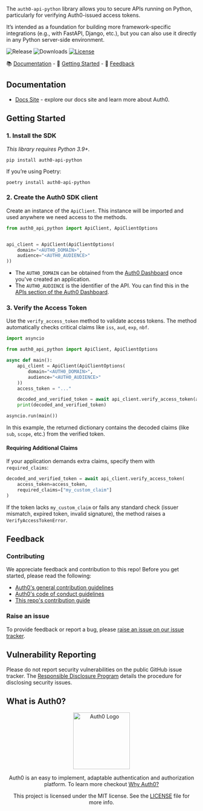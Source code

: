 The `auth0-api-python` library allows you to secure APIs running on Python, particularly for verifying Auth0-issued access tokens.

It’s intended as a foundation for building more framework-specific integrations (e.g., with FastAPI, Django, etc.), but you can also use it directly in any Python server-side environment.

![Release](https://img.shields.io/pypi/v/auth0-api-python) ![Downloads](https://img.shields.io/pypi/dw/auth0-api-python) [![License](https://img.shields.io/:license-MIT-blue.svg?style=flat)](https://opensource.org/licenses/MIT)

📚 [Documentation](#documentation) - 🚀 [Getting Started](#getting-started) - 💬 [Feedback](#feedback)

## Documentation

- [Docs Site](https://auth0.com/docs) - explore our docs site and learn more about Auth0.

## Getting Started

### 1. Install the SDK

_This library requires Python 3.9+._

```shell
pip install auth0-api-python
```

If you’re using Poetry:

```shell
poetry install auth0-api-python
```

### 2. Create the Auth0 SDK client

Create an instance of the `ApiClient`. This instance will be imported and used anywhere we need access to the methods.

```python 
from auth0_api_python import ApiClient, ApiClientOptions


api_client = ApiClient(ApiClientOptions(
    domain="<AUTH0_DOMAIN>",
    audience="<AUTH0_AUDIENCE>"
))
```

- The `AUTH0_DOMAIN` can be obtained from the [Auth0 Dashboard](https://manage.auth0.com) once you've created an application.
- The `AUTH0_AUDIENCE` is the identifier of the API. You can find this in the [APIs section of the Auth0 Dashboard](https://manage.auth0.com/#/apis/).

### 3. Verify the Access Token

Use the `verify_access_token` method to validate access tokens. The method automatically checks critical claims like `iss`, `aud`, `exp`, `nbf`.

```python
import asyncio

from auth0_api_python import ApiClient, ApiClientOptions

async def main():
    api_client = ApiClient(ApiClientOptions(
        domain="<AUTH0_DOMAIN>",
        audience="<AUTH0_AUDIENCE>"
    ))
    access_token = "..."

    decoded_and_verified_token = await api_client.verify_access_token(access_token=access_token)
    print(decoded_and_verified_token)

asyncio.run(main())
```

In this example, the returned dictionary contains the decoded claims (like `sub`, `scope`, etc.) from the verified token.

#### Requiring Additional Claims

If your application demands extra claims, specify them with `required_claims`:

```python
decoded_and_verified_token = await api_client.verify_access_token(
    access_token=access_token,
    required_claims=["my_custom_claim"]
)
```

If the token lacks `my_custom_claim` or fails any standard check (issuer mismatch, expired token, invalid signature), the method raises a `VerifyAccessTokenError`.

## Feedback

### Contributing

We appreciate feedback and contribution to this repo! Before you get started, please read the following:

- [Auth0's general contribution guidelines](https://github.com/auth0/open-source-template/blob/master/GENERAL-CONTRIBUTING.md)
- [Auth0's code of conduct guidelines](https://github.com/auth0/open-source-template/blob/master/CODE-OF-CONDUCT.md)
- [This repo's contribution guide](./../../CONTRIBUTING.md)

### Raise an issue

To provide feedback or report a bug, please [raise an issue on our issue tracker](https://github.com/auth0/auth0-server-python/issues).

## Vulnerability Reporting

Please do not report security vulnerabilities on the public GitHub issue tracker. The [Responsible Disclosure Program](https://auth0.com/responsible-disclosure-policy) details the procedure for disclosing security issues.

## What is Auth0?

<p align="center">
  <picture>
    <source media="(prefers-color-scheme: dark)" srcset="https://cdn.auth0.com/website/sdks/logos/auth0_dark_mode.png" width="150">
    <source media="(prefers-color-scheme: light)" srcset="https://cdn.auth0.com/website/sdks/logos/auth0_light_mode.png" width="150">
    <img alt="Auth0 Logo" src="https://cdn.auth0.com/website/sdks/logos/auth0_light_mode.png" width="150">
  </picture>
</p>
<p align="center">
  Auth0 is an easy to implement, adaptable authentication and authorization platform. To learn more checkout <a href="https://auth0.com/why-auth0">Why Auth0?</a>
</p>
<p align="center">
  This project is licensed under the MIT license. See the <a href="https://github.com/auth0/auth0-server-python/blob/main/packages/auth0_api_python/LICENSE"> LICENSE</a> file for more info.
</p>